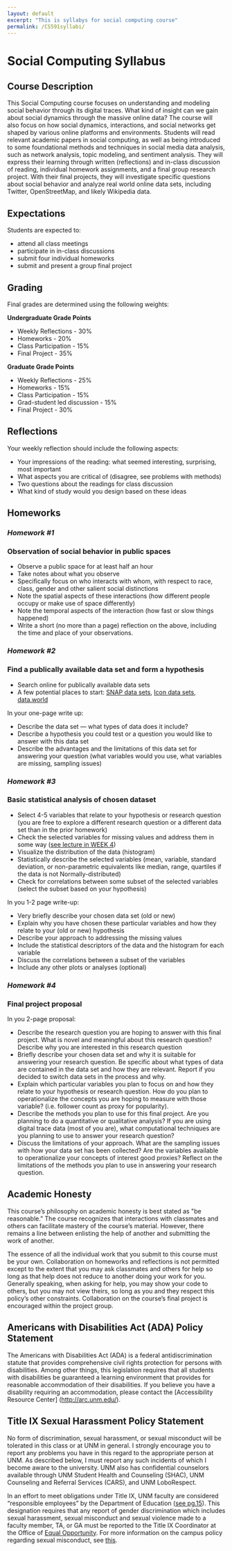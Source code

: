 ```yaml
---
layout: default
excerpt: "This is syllabys for social computing course"
permalink: /CS591syllabi/
---
```


# **Social Computing Syllabus**


## **Course Description**

This Social Computing course focuses on understanding and modeling social behavior through its digital traces. What kind of insight can we gain about social dynamics through the massive online data? The course will also focus on how social dynamics, interactions, and social networks get shaped by various online platforms and environments. Students will read relevant academic papers in social computing, as well as being introduced to some foundational methods and techniques in social media data analysis, such as network analysis, topic modeling, and sentiment analysis. They will express their learning through written  (reflections) and in-class discussion of reading, individual homework assignments, and a  final group research project. With their final projects, they will investigate specific questions about social behavior and analyze real world online data sets, including Twitter, OpenStreetMap, and likely Wikipedia data.

## **Expectations**

Students are expected to:

* attend all class meetings
* participate in in-class discussions
* submit four individual homeworks
* submit and present a group final project

## **Grading**

Final grades are determined using the following weights:

**Undergraduate Grade Points**

* Weekly Reflections - 30%
* Homeworks - 20%
* Class Participation - 15%
* Final Project - 35%

**Graduate Grade Points**

* Weekly Reflections - 25%
* Homeworks - 15%
* Class Participation - 15%
* Grad-student led discussion - 15%
* Final Project - 30%

## **Reflections**
Your weekly reflection should include the following aspects:

* Your impressions of the reading: what seemed interesting, surprising, most important
* What aspects you are critical of (disagree, see problems with methods) 
* Two questions about the readings for class discussion 
* What kind of study would you design based on these ideas

## **Homeworks**
### _Homework #1_
### Observation of social behavior in public spaces
* Observe a public space for at least half an hour
* Take notes about what you observe
* Specifically focus on who interacts with whom, with respect to race, class, gender and other salient social distinctions
* Note the spatial aspects of these interactions (how different people occupy or make use of space differently)
* Note the temporal aspects of the interaction (how fast or slow things happened)
* Write a short (no more than a page) reflection on the above, including the time and place of your observations.

### _Homework #2_
### Find a publically available data set and form a hypothesis

* Search online for publically available data sets
* A few potential places to start: [SNAP data sets](http://snap.stanford.edu/data/index.html), [Icon data sets](https://icon.colorado.edu/#!/), [data.world](https://data.world/datasets/social-media)

In your one-page write up:

* Describe the data set — what types of data does it include?
* Describe a hypothesis you could test or a question you would like to answer with this data set
* Describe the advantages and the limitations of this data set for answering your question (what variables would you use, what variables are missing, sampling issues)

### _Homework #3_
### Basic statistical analysis of chosen dataset

* Select 4-5 variables that relate to your hypothesis or research question (you are free to explore a different research question or a different data set than in the prior homework)
* Check the selected variables for missing values and address them in some way ([see lecture in WEEK 4](CS591.md))
* Visualize the distribution of the data (histogram)
* Statistically describe the selected variables (mean, variable, standard deviation, or non-parametric equivalents like median, range, quartiles if the data is not Normally-distributed)
* Check for correlations between some subset of the selected variables (select the subset based on your hypothesis)

In you 1-2 page write-up:

* Very briefly describe your chosen data set (old or new)
* Explain why you have chosen these particular variables and how they relate to your (old or new) hypothesis
* Describe your approach to addressing the missing values
* Include the statistical descriptors of the data and the histogram for each variable
* Discuss the correlations between a subset of the variables
* Include any other plots or analyses (optional)


### _Homework #4_
### Final project proposal

In you 2-page proposal:

* Describe the research question you are hoping to answer with this final project. What is novel and meaningful about this research question? Describe why you are interested in this research question 
* Briefly describe your chosen data set and why it is suitable for answering your research question. Be specific about what types of data are contained in the data set and how they are relevant. Report if you decided to switch data sets in the process and why. 
* Explain which particular variables you plan to focus on and how they relate to your hypothesis or research question. How do you plan to operationalize the concepts you are hoping to measure with those variable? (i.e. follower count as proxy for popularity).
* Describe the methods you plan to use for this final project. Are you planning to do a quantitative or qualitative analysis? If you are using digital trace data (most of you are), what computational techniques are you planning to use to answer your research question?
* Discuss the limitations of your approach. What are the sampling issues with how your data set has been collected? Are the variables available to operationalize your concepts of interest good proxies?  Reflect on the limitations of the methods you plan to use in answering your research question.


## **Academic Honesty**

This course’s philosophy on academic honesty is best stated as "be reasonable." The course recognizes that interactions with classmates and others can facilitate mastery of the course’s material. However, there remains a line between enlisting the help of another and submitting the work of another. 

The essence of all the individual work that you submit to this course must be your own. Collaboration on homeworks and reflections is not permitted except to the extent that you may ask classmates and others for help so long as that help does not reduce to another doing your work for you. Generally speaking, when asking for help, you may show your code to others, but you may not view theirs, so long as you and they respect this policy’s other constraints. Collaboration on the course’s final project is encouraged within the project group.

## **Americans with Disabilities Act (ADA) Policy Statement**

The Americans with Disabilities Act (ADA) is a federal antidiscrimination statute that provides comprehensive civil rights protection for persons with disabilities. Among other things, this legislation requires that all students with disabilities be guaranteed a learning environment that provides for reasonable accommodation of their disabilities. If you believe you have a disability requiring an accommodation, please contact the [Accessibility Resource Center] (http://arc.unm.edu/). 

## **Title IX Sexual Harassment Policy Statement**
No form of discrimination, sexual harassment, or sexual misconduct will be tolerated in this class or at UNM in general. I strongly encourage you to report any problems you have in this regard to the appropriate person at UNM. As described below, I must report any such incidents of which I become aware to the university. UNM also has confidential counselors available through UNM Student Health and Counseling (SHAC), UNM Counseling and Referral Services (CARS), and UNM LoboRespect.In an effort to meet obligations under Title IX, UNM faculty are considered “responsible employees” by the Department of Education ([see pg.15](http://www2.ed.gov/about/offices/list/ocr/docs/qa-201404-title-ix.pdf)). This designation requires that any report of gender discrimination which includes sexual harassment, sexual misconduct and sexual violence made to a faculty member, TA, or GA must be reported to the Title IX Coordinator at the Office of [Equal Opportunity](http://oeo.unm.edu). For more information on the campus policy regarding sexual misconduct, see [this](https://policy.unm.edu/university-policies/2000/2740.html).
